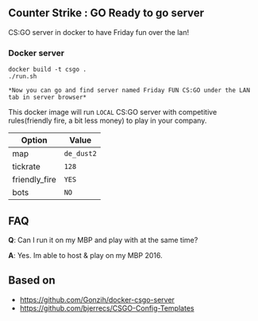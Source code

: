 ## Counter Strike : GO Ready to go server

CS:GO server in docker to have Friday fun over the lan!

### Docker server

```shell
docker build -t csgo .
./run.sh

*Now you can go and find server named Friday FUN CS:GO under the LAN tab in server browser*
```

This docker image will run `LOCAL` CS:GO server with competitive rules(friendly fire, a bit less money) to play in your company.

| Option  | Value  |
|---|---|
| map  |  `de_dust2` |
| tickrate  | `128`  |
| friendly_fire  | `YES`  |
| bots  | `NO`  |

## FAQ
**Q**: Can I run it on my MBP and play with at the same time?

**A**: Yes. Im able to host & play on my MBP 2016.

## Based on
  - https://github.com/Gonzih/docker-csgo-server
  - https://github.com/bjerrecs/CSGO-Config-Templates
